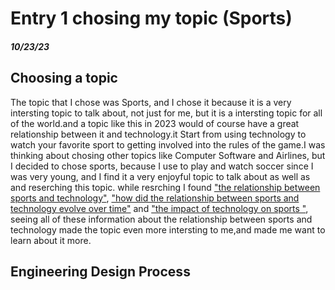 # Entry 1 chosing my topic (Sports)
##### 10/23/23
## Choosing a topic 

The topic that I chose was Sports, and I chose it because it is a very intersting topic to talk about, not just for me, but it is a intersting topic for all of the world.and a topic like this in 2023 would of course have a great relationship between it and technology.it Start from using technology to watch your favorite sport to getting involved into the rules of the game.I was thinking about chosing other topics like Computer Software and Airlines, but I decided to chose sports, because I use to play and watch soccer since I was very young, and I find it a very enjoyful topic to talk about as well as and reserching this topic. while resrching I found ["the relationship between sports and technology"](https://us.humankinetics.com/blogs/excerpt/pushing-the-boundaries-of-technology-in-sport#:~:text=Now%2C%20new%20technologies%20are%20giving,of%20what%20sport%20even%20means.), ["how did the relationship between sports and technology evolve over time"](https://dailyhodl.com/2021/10/20/the-relationship-between-sports-and-tech-how-did-it-evolve-over-the-years/) and ["the impact of technology on sports "](https://itsupplychain.com/effects-of-technology-on-sports/#:~:text=Technology%20has%20made%20it%20possible,schedules%20to%20improve%20players'%20abilities.), seeing all of these information about the relationship between sports and technology made the topic even more intersting to me,and made me want to learn about it more. 
## Engineering Design Process

